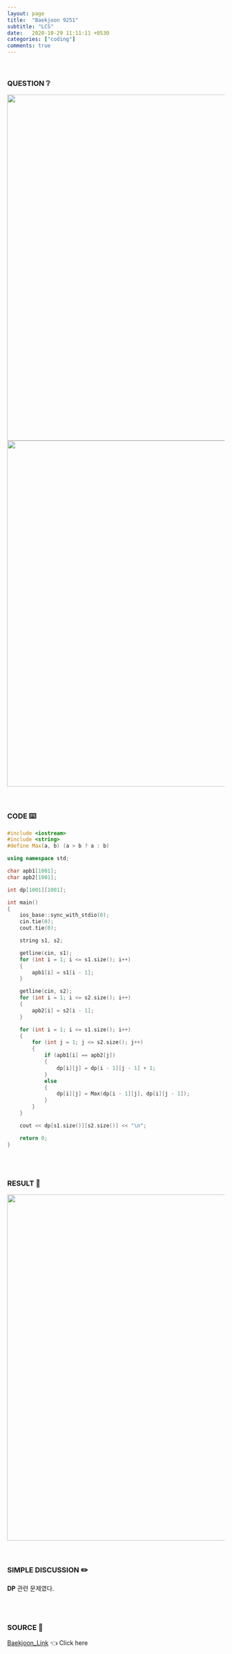 ```yaml
---
layout: page
title:  "Baekjoon 9251"
subtitle: "LCS"
date:   2020-10-29 11:11:11 +0530
categories: ["coding"]
comments: true
---
```


<br>

### QUESTION ❔

<img src="{{ '/assets/baekjoon/9251.jpg' }}" style="width: 800px; height: auto; margin-left: auto; margin-right: auto; display: block;">
<img src="{{ '/assets/baekjoon/9251a.jpg' }}" style="width: 800px; height: auto; margin-left: auto; margin-right: auto; display: block;">  

<br>
<br>

### CODE ⌨️

```c++
#include <iostream>
#include <string>
#define Max(a, b) (a > b ? a : b)

using namespace std;

char apb1[1001];
char apb2[1001];

int dp[1001][1001];

int main()
{
	ios_base::sync_with_stdio(0);
	cin.tie(0);
	cout.tie(0);

	string s1, s2;

	getline(cin, s1);
	for (int i = 1; i <= s1.size(); i++)
	{
		apb1[i] = s1[i - 1];
	}

	getline(cin, s2);
	for (int i = 1; i <= s2.size(); i++)
	{
		apb2[i] = s2[i - 1];
	}

	for (int i = 1; i <= s1.size(); i++)
	{
		for (int j = 1; j <= s2.size(); j++)
		{
			if (apb1[i] == apb2[j])
			{
				dp[i][j] = dp[i - 1][j - 1] + 1;
			}
			else
			{
				dp[i][j] = Max(dp[i - 1][j], dp[i][j - 1]);
			}
		}
	}

	cout << dp[s1.size()][s2.size()] << "\n";

	return 0;
}
```  

<br>
<br>

### RESULT 💛

<img src="{{ '/assets/baekjoon/9251r.jpg' }}" style="width: 800px; height: auto; margin-left: auto; margin-right: auto; display: block;">  

<br>
<br>

### SIMPLE DISCUSSION ✏️

**DP** 관련 문제였다.  

<br>
<br>

### SOURCE 💎

[Baekjoon_Link][link] 👈 Click here  

<br>
<br>

<script src="https://utteranc.es/client.js"
        repo="DCherish/DCherish.github.io"
        issue-term="pathname"
        theme="boxy-light"
        crossorigin="anonymous"
        async>
</script>

[link]: https://www.acmicpc.net/problem/9251